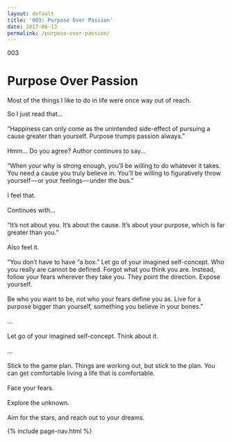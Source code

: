 ```yaml
---
layout: default
title: '003: Purpose Over Passion'
date: 2017-06-13
permalink: /purpose-over-passion/
---
```


<div id="purpose-over-passion">
	<div class="container writing">
		<div class="left">
			<span>003</span>
			<h1>Purpose Over Passion</h1>
			<p>Most of the things I like to do in life were once way out of reach.&lrm;</p>
		</div>
		<div class="right">
			<p>
				So I just read that… <br><br>
				“Happiness can only come as the unintended side-effect of pursuing a cause greater than yourself. Purpose trumps passion always.”<br><br>
				Hmm… Do you agree? Author continues to say…<br><br>
				“When your why is strong enough, you’ll be willing to do whatever it takes. You need a cause you truly believe in. You’ll be willing to figuratively throw yourself — or your feelings — under the bus.”<br><br>
				I feel that.<br><br>
				Continues with…<br><br>
				“It’s not about you. It’s about the cause. It’s about your purpose, which is far greater than you.”<br><br>
				Also feel it.<br><br>
				“You don’t have to have “a box.” Let go of your imagined self-concept. Who you really are cannot be defined. Forgot what you think you are. Instead, follow your fears wherever they take you. They point the direction. Expose yourself.<br><br>
				Be who you want to be, not who your fears define you as. Live for a purpose bigger than yourself, something you believe in your bones.”<br><br>
				…<br><br>
				Let go of your imagined self-concept. Think about it.<br><br>
				… <br><br>
				Stick to the game plan. Things are working out, but stick to the plan. You can get comfortable living a life that is comfortable.<br><br>
				Face your fears.<br><br>
				Explore the unknown.<br><br>
				Aim for the stars, and reach out to your dreams.
			</p>
			{% include page-nav.html %}
		</div>
	</div>
</div>

